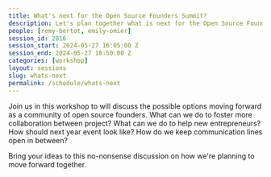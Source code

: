 ```yaml
---
title: What's next for the Open Source Founders Summit?
description: Let's plan together what is next for the Open Source Founders Summit community.
people: [remy-bertot, emily-omier]
session_id: 2816
session_start: 2024-05-27 16:05:00 Z
session_end: 2024-05-27 16:50:00 Z
categories: [workshop]
layout: sessions
slug: whats-next
permalink: /schedule/whats-next
---
```


Join us in this workshop to will discuss the possible options moving forward as a community of open source 
founders. What can we do to foster more collaboration between project? What can we do to help new entrepreneurs? How 
should next year event look like? How do we keep communication lines open in between?

Bring your ideas to this no-nonsense discussion on how we're planning to move forward together.
